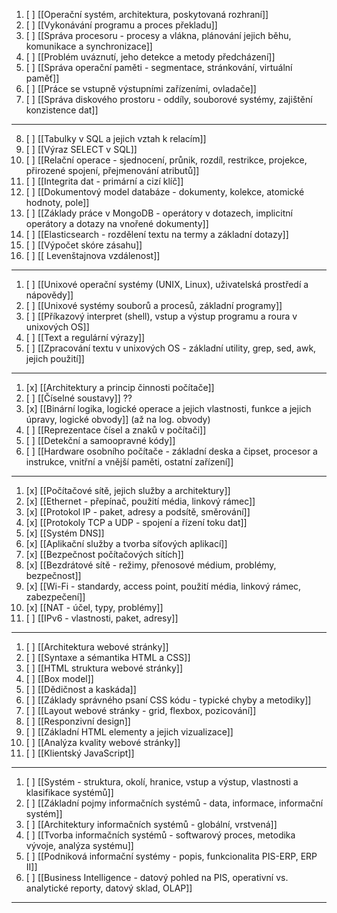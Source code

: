 1. [ ] [[Operační systém, architektura, poskytovaná rozhraní]]
2. [ ] [[Vykonávání programu a proces překladu]]
3. [ ] [[Správa procesoru - procesy a vlákna, plánování jejich běhu, komunikace a synchronizace]]
4. [ ] [[Problém uváznutí, jeho detekce a metody předcházení]]
5. [ ] [[Správa operační paměti - segmentace, stránkování, virtuální paměť]]
6. [ ] [[Práce se vstupně výstupními zařízeními, ovladače]]
7. [ ] [[Správa diskového prostoru - oddíly, souborové systémy, zajištění konzistence dat]]
---
8. [ ] [[Tabulky v SQL a jejich vztah k relacím]]
9. [ ] [[Výraz SELECT v SQL]]
10. [ ] [[Relační operace - sjednocení, průnik, rozdíl, restrikce, projekce, přirozené spojení, přejmenování atributů]]
11. [ ] [[Integrita dat - primární a cizí klíč]]
12. [ ] [[Dokumentový model databáze - dokumenty, kolekce, atomické hodnoty, pole]]
13. [ ] [[Základy práce v MongoDB - operátory v dotazech, implicitní operátory a dotazy na vnořené dokumenty]]
14. [ ] [[Elasticsearch - rozdělení textu na termy a základní dotazy]]
15. [ ] [[Výpočet skóre zásahu]]
16. [ ] [[ Levenštajnova vzdálenost]]
---
1. [ ] [[Unixové operační systémy (UNIX, Linux), uživatelská prostředí a nápovědy]]
2. [ ] [[Unixové systémy souborů a procesů, základní programy]]
3. [ ] [[Příkazový interpret (shell), vstup a výstup programu a roura v unixových OS]]
4. [ ] [[Text a regulární výrazy]]
5. [ ] [[Zpracování textu v unixových OS - základní utility, grep, sed, awk, jejich použití]]
---
1. [x] [[Architektury a princip činnosti počítače]]
2. [ ] [[Číselné soustavy]] ??
3. [x] [[Binární logika, logické operace a jejich vlastnosti, funkce a jejich úpravy, logické obvody]] (až na log. obvody)
4. [ ] [[Reprezentace čísel a znaků v počítači]]
5. [ ] [[Detekční a samoopravné kódy]]
6. [ ] [[Hardware osobního počítače - základní deska a čipset, procesor a instrukce, vnitřní a vnější paměti, ostatní zařízení]]
---
1. [x] [[Počítačové sítě, jejich služby a architektury]]
2. [x] [[Ethernet - přepínač, použití média, linkový rámec]]
3. [x] [[Protokol IP - paket, adresy a podsítě, směrování]]
4. [x] [[Protokoly TCP a UDP - spojení a řízení toku dat]]
5. [x] [[Systém DNS]]
6. [x] [[Aplikační služby a tvorba síťových aplikací]]
7. [x] [[Bezpečnost počítačových sítích]]
8. [x] [[Bezdrátové sítě - režimy, přenosové médium, problémy, bezpečnost]]
9. [x] [[Wi-Fi - standardy, access point, použití média, linkový rámec, zabezpečení]]
10. [x] [[NAT - účel, typy, problémy]]
11. [ ] [[IPv6 - vlastnosti, paket, adresy]]
---
1. [ ] [[Architektura webové stránky]]
2. [ ] [[Syntaxe a sémantika HTML a CSS]]
3. [ ] [[HTML struktura webové stránky]]
4. [ ] [[Box model]]
5. [ ] [[Dědičnost a kaskáda]]
6. [ ] [[Základy správného psaní CSS kódu - typické chyby a metodiky]]
7. [ ] [[Layout webové stránky - grid, flexbox, pozicování]]
8. [ ] [[Responzivní design]]
9. [ ] [[Základní HTML elementy a jejich vizualizace]]
10. [ ] [[Analýza kvality webové stránky]]
11. [ ] [[Klientský JavaScript]]
---
1. [ ] [[Systém - struktura, okolí, hranice, vstup a výstup, vlastnosti a klasifikace systémů]]
2. [ ] [[Základní pojmy informačních systémů - data, informace, informační systém]]
3. [ ] [[Architektury informačních systémů - globální, vrstvená]]
4. [ ] [[Tvorba informačních systémů - softwarový proces, metodika vývoje, analýza systému]]
5. [ ] [[Podniková informační systémy - popis, funkcionalita PIS-ERP, ERP II]]
6. [ ] [[Business Intelligence - datový pohled na PIS, operativní vs. analytické reporty, datový sklad, OLAP]]
---